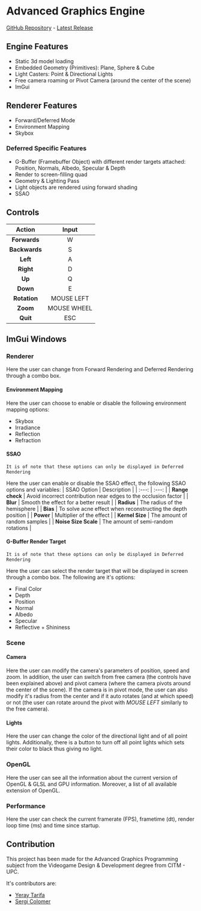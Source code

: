 # Advanced Graphics Engine
[GitHub Repository](https://github.com/yeraytm/Advanced-Graphics-Engine) - [Latest Release](https://github.com/yeraytm/Advanced-Graphics-Engine/releases)

## Engine Features
- Static 3d model loading
- Embedded Geometry (Primitives): Plane, Sphere & Cube
- Light Casters: Point & Directional Lights
- Free camera roaming or Pivot Camera (around the center of the scene)
- ImGui

## Renderer Features
- Forward/Deferred Mode
- Environment Mapping
- Skybox

### Deferred Specific Features
- G-Buffer (Framebuffer Object) with different render targets attached: Position, Normals, Albedo, Specular & Depth
- Render to screen-filling quad
- Geometry & Lighting Pass
- Light objects are rendered using forward shading
- SSAO

## Controls

| Action | Input |
| :---: | :---: |
| **Forwards** | W |
| **Backwards** | S |
| **Left** | A |
| **Right** | D |
| **Up** | Q |
| **Down** | E |
| **Rotation** | MOUSE LEFT |
| **Zoom** | MOUSE WHEEL |
| **Quit** | ESC |

## ImGui Windows
### Renderer
Here the user can change from Forward Rendering and Deferred Rendering through a combo box.

#### Environment Mapping
Here the user can choose to enable or disable the following environment mapping options:
- Skybox
- Irradiance
- Reflection
- Refraction

#### SSAO
`It is of note that these options can only be displayed in Deferred Rendering`

Here the user can enable or disable the SSAO effect, the following SSAO options and variables:
| SSAO Option | Description |
| :---: | :---: |
| **Range check** | Avoid incorrect contribution near edges to the occlusion factor |
| **Blur** | Smooth the effect for a better result |
| **Radius** | The radius of the hemisphere |
| **Bias** | To solve acne effect when reconstructing the depth position |
| **Power** | Multiplier of the effect |
| **Kernel Size** | The amount of random samples |
| **Noise Size Scale** | The amount of semi-random rotations |

#### G-Buffer Render Target
`It is of note that these options can only be displayed in Deferred Rendering`

Here the user can select the render target that will be displayed in screen through a combo box. The following are it's options:
- Final Color
- Depth
- Position
- Normal
- Albedo
- Specular
- Reflective + Shininess

### Scene
#### Camera
Here the user can modify the camera's parameters of position, speed and zoom.
In addition, the user can switch from free camera (the controls have been explained above) and pivot camera (where the camera pivots around the center of the scene).
If the camera is in pivot mode, the user can also modify it's radius from the center and if it auto rotates (and at which speed) or not (the user can rotate around the pivot with _MOUSE LEFT_ similarly to the free camera).

#### Lights
Here the user can change the color of the directional light and of all point lights.
Additionally, there is a button to turn off all point lights which sets their color to black thus giving no light.

### OpenGL
Here the user can see all the information about the current version of OpenGL & GLSL and GPU information. Moreover, a list of all available extension of OpenGL.

### Performance
Here the user can check the current framerate (FPS), frametime (dt), render loop time (ms) and time since startup.

## Contribution
This project has been made for the Advanced Graphics Programming subject from the Videogame Design & Development degree from CITM - UPC.

It's contributors are:
- [Yeray Tarifa](https://github.com/yeraytm)
- [Sergi Colomer](https://github.com/Lladruc37)
